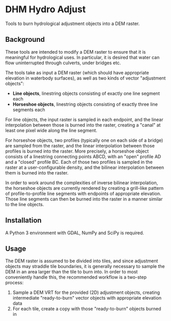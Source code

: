 # DHM Hydro Adjust

Tools to burn hydrological adjustment objects into a DEM raster.

## Background

These tools are intended to modify a DEM raster to ensure that it is
meaningful for hydrological uses. In particular, it is desired that water can
flow uninterrupted through culverts, under bridges etc.

The tools take as input a DEM raster (which should have appropriate elevation
in waterbody surfaces), as well as two kinds of vector "adjustment objects":

- **Line objects**, linestring objects consisting of exactly one line segment
each
- **Horseshoe objects**, linestring objects consisting of exactly three line
segments each

For line objects, the input raster is sampled in each endpoint, and the linear
interpolation between those is burned into the raster, creating a "canal" at
least one pixel wide along the line segment.

For horseshoe objects, two profiles (typically one on each side of a bridge)
are sampled from the raster, and the linear interpolation between those
profiles is burned into the raster. More precisely, a horseshoe object
consists of a linestring connecting points ABCD, with an "open" profile AD and
a "closed" profile BC. Each of those two profiles is sampled in the raster at
a user-configurable density, and the bilinear interpolation between them is
burned into the raster.

In order to work around the complexities of inverse bilinear interpolation,
the horseshoe objects are currently rendered by creating a grill-like pattern
of profile-to-profile line segments with endpoints of appropriate elevation.
Those line segments can then be burned into the raster in a manner similar to
the line objects.

## Installation

A Python 3 environment with GDAL, NumPy and SciPy is required.

## Usage

The DEM raster is assumed to be divided into tiles, and since adjustment
objects may straddle tile boundaries, it is generally necessary to sample the
DEM in an area larger than the tile to burn into. In order to most
conveniently handle this, the recommended workflow is a two-step process:

1. Sample a DEM VRT for the provided (2D) adjustment objects, creating
intermediate "ready-to-burn" vector objects with appropriate elevation data
2. For each tile, create a copy with those "ready-to-burn" objects burned in
